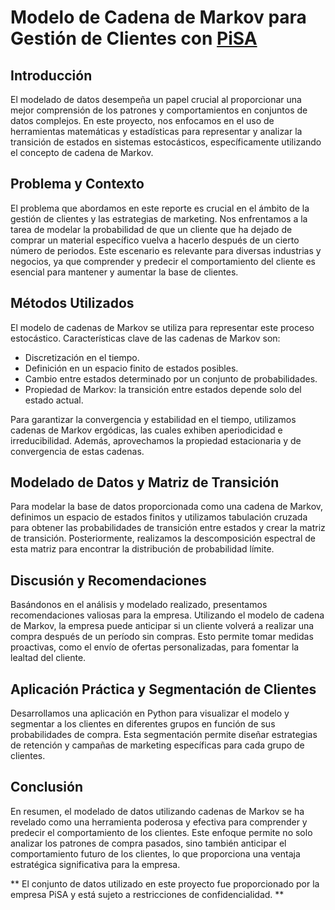 # Modelo de Cadena de Markov para Gestión de Clientes con [PiSA](https://www.pisa.com.mx/)

## Introducción

El modelado de datos desempeña un papel crucial al proporcionar una mejor comprensión de los patrones y comportamientos en conjuntos de datos complejos. En este proyecto, nos enfocamos en el uso de herramientas matemáticas y estadísticas para representar y analizar la transición de estados en sistemas estocásticos, específicamente utilizando el concepto de cadena de Markov.

## Problema y Contexto

El problema que abordamos en este reporte es crucial en el ámbito de la gestión de clientes y las estrategias de marketing. Nos enfrentamos a la tarea de modelar la probabilidad de que un cliente que ha dejado de comprar un material específico vuelva a hacerlo después de un cierto número de periodos. Este escenario es relevante para diversas industrias y negocios, ya que comprender y predecir el comportamiento del cliente es esencial para mantener y aumentar la base de clientes.

## Métodos Utilizados

El modelo de cadenas de Markov se utiliza para representar este proceso estocástico. Características clave de las cadenas de Markov son:

- Discretización en el tiempo.
- Definición en un espacio finito de estados posibles.
- Cambio entre estados determinado por un conjunto de probabilidades.
- Propiedad de Markov: la transición entre estados depende solo del estado actual.

Para garantizar la convergencia y estabilidad en el tiempo, utilizamos cadenas de Markov ergódicas, las cuales exhiben aperiodicidad e irreducibilidad. Además, aprovechamos la propiedad estacionaria y de convergencia de estas cadenas.

## Modelado de Datos y Matriz de Transición

Para modelar la base de datos proporcionada como una cadena de Markov, definimos un espacio de estados finitos y utilizamos tabulación cruzada para obtener las probabilidades de transición entre estados y crear la matriz de transición. Posteriormente, realizamos la descomposición espectral de esta matriz para encontrar la distribución de probabilidad límite.

## Discusión y Recomendaciones

Basándonos en el análisis y modelado realizado, presentamos recomendaciones valiosas para la empresa. Utilizando el modelo de cadena de Markov, la empresa puede anticipar si un cliente volverá a realizar una compra después de un período sin compras. Esto permite tomar medidas proactivas, como el envío de ofertas personalizadas, para fomentar la lealtad del cliente.

## Aplicación Práctica y Segmentación de Clientes

Desarrollamos una aplicación en Python para visualizar el modelo y segmentar a los clientes en diferentes grupos en función de sus probabilidades de compra. Esta segmentación permite diseñar estrategias de retención y campañas de marketing específicas para cada grupo de clientes.

## Conclusión

En resumen, el modelado de datos utilizando cadenas de Markov se ha revelado como una herramienta poderosa y efectiva para comprender y predecir el comportamiento de los clientes. Este enfoque permite no solo analizar los patrones de compra pasados, sino también anticipar el comportamiento futuro de los clientes, lo que proporciona una ventaja estratégica significativa para la empresa.

** El conjunto de datos utilizado en este proyecto fue proporcionado por la empresa PiSA y está sujeto a restricciones de confidencialidad. ** 
